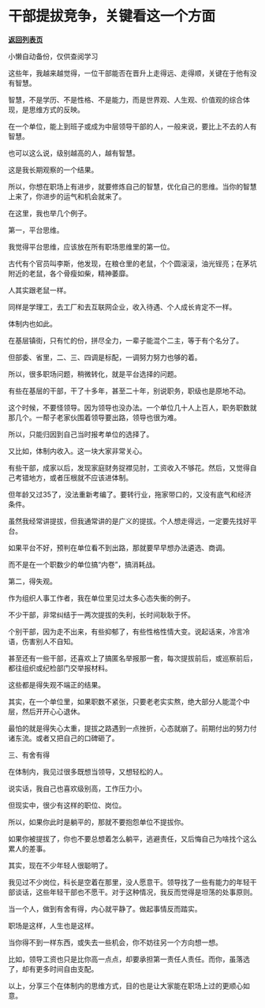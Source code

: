 # 干部提拔竞争，关键看这一个方面

[**返回列表页**](/gzh/费曼的小茶馆)

小懒自动备份，仅供查阅学习

这些年，我越来越觉得，一位干部能否在晋升上走得远、走得顺，关键在于他有没有智慧。

  

智慧，不是学历、不是性格、不是能力，而是世界观、人生观、价值观的综合体现，是思维方式的反映。

  

在一个单位，能上到班子或成为中层领导干部的人，一般来说，要比上不去的人有智慧。

  

也可以这么说，级别越高的人，越有智慧。

  

这是我长期观察的一个结果。

  

所以，你想在职场上有进步，就要修炼自己的智慧，优化自己的思维。当你的智慧上来了，你进步的运气和机会就来了。

  

在这里，我也举几个例子。

  

第一，平台思维。

  

我觉得平台思维，应该放在所有职场思维里的第一位。

  

古代有个官员叫李斯，他发现，在粮仓里的老鼠，个个圆滚滚，油光锃亮；在茅坑附近的老鼠，各个骨瘦如柴，精神萎靡。

  

人其实跟老鼠一样。

  

同样是学理工，去工厂和去互联网企业，收入待遇、个人成长肯定不一样。

  

体制内也如此。

  

在基层镇街，只有忙的份，拼尽全力，一辈子能混个二主，等于有个名分了。

  

但部委、省里，二、三、四调是标配，一调努力努力也够的着。

  

所以，很多职场问题，稍微转化，就是平台选择的问题。

  

有些在基层的干部，干了十多年，甚至二十年，别说职务，职级也是原地不动。

  

这个时候，不要怪领导。因为领导也没办法。一个单位几十人上百人，职务职数就那几个。一帮子老家伙围着领导要出路，领导也很为难。

  

所以，只能归因到自己当时报考单位的选择了。

  

又比如，体制内收入。这一块大家非常关心。

  

有些干部，成家以后，发现家庭财务捉襟见肘，工资收入不够花。然后，又觉得自己考错地方，或者压根就不应该进体制。

  

但年龄又过35了，没法重新考编了。要转行业，拖家带口的，又没有底气和经济条件。

  

虽然我经常讲提拔，但我通常讲的是广义的提拔。个人想走得远，一定要先找好平台。

  

如果平台不好，预判在单位看不到出路，那就要早早想办法遴选、商调。

  

而不是在一个职数少的单位搞“内卷”，搞消耗战。

  

第二，得失观。

  

作为组织人事工作者，我在单位里见过太多心态失衡的例子。

  

不少干部，非常纠结于一两次提拔的失利，长时间耿耿于怀。

  

个别干部，因为走不出来，有些抑郁了，有些性格性情大变。说起话来，冷言冷语，伤害别人不自知。

  

甚至还有一些干部，还喜欢上了搞匿名举报那一套，每次提拔前后，或巡察前后，都往组织或纪检部门交举报材料。

  

这些都是得失观不端正的结果。

  

其实，在一个单位里，如果职数不紧张，只要老老实实熬，绝大部分人能混个中层，然后开开心心退休。

  

最怕的就是得失心太重，提拔之路遇到一点挫折，心态就崩了。前期付出的努力付诸东流。或者又把自己的口碑砸了。

  

三、有舍有得

  

在体制内，我见过很多既想当领导，又想轻松的人。

  

说实话，我自己也喜欢级别高，工作压力小。

  

但现实中，很少有这样的职位、岗位。

  

所以，如果你此时是躺平的，那就不要抱怨单位不提拔你。

  

如果你被提拔了，你也不要总想着怎么躺平，逃避责任，又后悔自己为啥找个这么累人的差事。

  

其实，现在不少年轻人很聪明了。

  

我见过不少岗位，科长是空着在那里，没人愿意干。领导找了一些有能力的年轻干部谈话，这些年轻干部也不愿干。对于这种情况，我反而觉得是坦荡的处事原则。

  

当一个人，做到有舍有得，内心就平静了。做起事情反而踏实。

  

职场是这样，人生也是这样。

  

当你得不到一样东西，或失去一些机会，你不妨往另一个方向想一想。

  

比如，领导工资也只是比你高一点点，却要承担第一责任人责任。而你，虽落选了，却有更多时间自由支配。

  

以上，分享三个在体制内的思维方式，目的也是让大家能在职场上过的更顺心如意。

